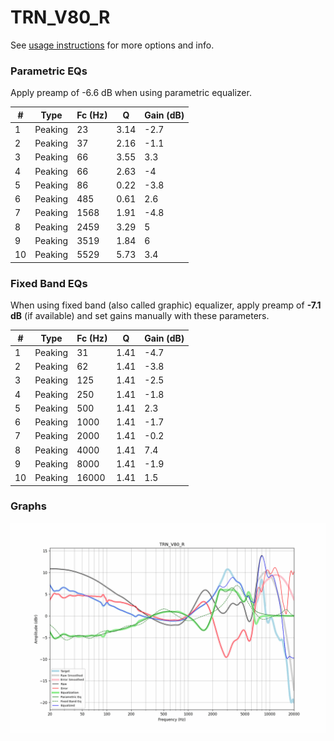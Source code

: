# TRN_V80_R
See [usage instructions](https://github.com/jaakkopasanen/AutoEq#usage) for more options and info.

### Parametric EQs
Apply preamp of -6.6 dB when using parametric equalizer.

|   # | Type    |   Fc (Hz) |    Q |   Gain (dB) |
|-----|---------|-----------|------|-------------|
|   1 | Peaking |        23 | 3.14 |        -2.7 |
|   2 | Peaking |        37 | 2.16 |        -1.1 |
|   3 | Peaking |        66 | 3.55 |         3.3 |
|   4 | Peaking |        66 | 2.63 |        -4   |
|   5 | Peaking |        86 | 0.22 |        -3.8 |
|   6 | Peaking |       485 | 0.61 |         2.6 |
|   7 | Peaking |      1568 | 1.91 |        -4.8 |
|   8 | Peaking |      2459 | 3.29 |         5   |
|   9 | Peaking |      3519 | 1.84 |         6   |
|  10 | Peaking |      5529 | 5.73 |         3.4 |

### Fixed Band EQs
When using fixed band (also called graphic) equalizer, apply preamp of **-7.1 dB** (if available) and set gains manually with these parameters.

|   # | Type    |   Fc (Hz) |    Q |   Gain (dB) |
|-----|---------|-----------|------|-------------|
|   1 | Peaking |        31 | 1.41 |        -4.7 |
|   2 | Peaking |        62 | 1.41 |        -3.8 |
|   3 | Peaking |       125 | 1.41 |        -2.5 |
|   4 | Peaking |       250 | 1.41 |        -1.8 |
|   5 | Peaking |       500 | 1.41 |         2.3 |
|   6 | Peaking |      1000 | 1.41 |        -1.7 |
|   7 | Peaking |      2000 | 1.41 |        -0.2 |
|   8 | Peaking |      4000 | 1.41 |         7.4 |
|   9 | Peaking |      8000 | 1.41 |        -1.9 |
|  10 | Peaking |     16000 | 1.41 |         1.5 |

### Graphs
![](./TRN_V80_R.png)
